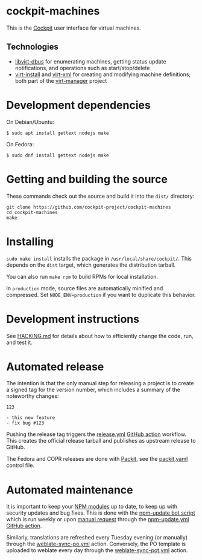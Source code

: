 # cockpit-machines


This is the [Cockpit](https://cockpit-project.org/) user interface for virtual machines.

## Technologies

- [libvirt-dbus](https://libvirt.org/dbus.html) for enumerating machines, getting status
  update notifications, and operations such as start/stop/delete
- [virt-install](https://manpages.org/virt-install) and [virt-xml](https://manpages.org/virt-xml)
  for creating and modifying machine definitions; both part of the
  [virt-manager](https://virt-manager.org/) project

# Development dependencies

On Debian/Ubuntu:

    $ sudo apt install gettext nodejs make

On Fedora:

    $ sudo dnf install gettext nodejs make

# Getting and building the source

These commands check out the source and build it into the `dist/` directory:

```
git clone https://github.com/cockpit-project/cockpit-machines
cd cockpit-machines
make
```

# Installing

`sudo make install` installs the package in `/usr/local/share/cockpit/`. This depends
on the `dist` target, which generates the distribution tarball.

You can also run `make rpm` to build RPMs for local installation.

In `production` mode, source files are automatically minified and compressed.
Set `NODE_ENV=production` if you want to duplicate this behavior.

# Development instructions

See [HACKING.md](./HACKING.md) for details about how to efficiently change the
code, run, and test it.

# Automated release

The intention is that the only manual step for releasing a project is to create
a signed tag for the version number, which includes a summary of the noteworthy
changes:

```
123

- this new feature
- fix bug #123
```

Pushing the release tag triggers the [release.yml](.github/workflows/release.yml)
[GitHub action](https://github.com/features/actions) workflow. This creates the
official release tarball and publishes as upstream release to GitHub.

The Fedora and COPR releases are done with [Packit](https://packit.dev/),
see the [packit.yaml](./packit.yaml) control file.

# Automated maintenance

It is important to keep your [NPM modules](./package.json) up to date, to keep
up with security updates and bug fixes. This is done with the
[npm-update bot script](https://github.com/cockpit-project/bots/blob/main/npm-update)
which is run weekly or upon [manual request](https://github.com/cockpit-project/cockpit-machines/actions) through the
[npm-update.yml](.github/workflows/npm-update.yml) [GitHub action](https://github.com/features/actions).

Similarly, translations are refreshed every Tuesday evening (or manually) through the
[weblate-sync-po.yml](.github/workflows/weblate-sync-po.yml) action.
Conversely, the PO template is uploaded to weblate every day through the
[weblate-sync-pot.yml](.github/workflows/weblate-sync-pot.yml) action.
